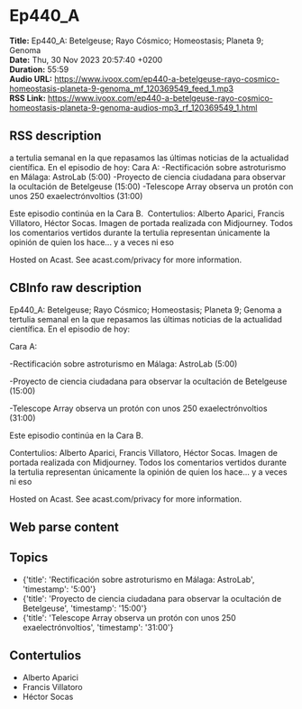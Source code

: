 # Ep440_A  
**Title:** Ep440_A: Betelgeuse; Rayo Cósmico; Homeostasis; Planeta 9; Genoma  
**Date:** Thu, 30 Nov 2023 20:57:40 +0200  
**Duration:** 55:59  
**Audio URL:** https://www.ivoox.com/ep440-a-betelgeuse-rayo-cosmico-homeostasis-planeta-9-genoma_mf_120369549_feed_1.mp3  
**RSS Link:** https://www.ivoox.com/ep440-a-betelgeuse-rayo-cosmico-homeostasis-planeta-9-genoma-audios-mp3_rf_120369549_1.html  

## RSS description
a tertulia semanal en la que repasamos las últimas noticias de la actualidad científica. En el episodio de hoy:
Cara A:
-Rectificación sobre astroturismo en Málaga: AstroLab (5:00)
-Proyecto de ciencia ciudadana para observar la ocultación de Betelgeuse (15:00)
-Telescope Array observa un protón con unos 250 exaelectrónvoltios (31:00)

Este episodio continúa en la Cara B. 
Contertulios: Alberto Aparici, Francis Villatoro, Héctor Socas. Imagen de portada realizada con Midjourney. Todos los comentarios vertidos durante la tertulia representan únicamente la opinión de quien los hace... y a veces ni eso




 Hosted on Acast. See acast.com/privacy for more information.

## CBInfo raw description
Ep440_A: Betelgeuse; Rayo Cósmico; Homeostasis; Planeta 9; Genoma
a tertulia semanal en la que repasamos las últimas noticias de la actualidad científica. En el episodio de hoy:

Cara A:

-Rectificación sobre astroturismo en Málaga: AstroLab (5:00)

-Proyecto de ciencia ciudadana para observar la ocultación de Betelgeuse (15:00)

-Telescope Array observa un protón con unos 250 exaelectrónvoltios (31:00)



Este episodio continúa en la Cara B. 

Contertulios: Alberto Aparici, Francis Villatoro, Héctor Socas. Imagen de portada realizada con Midjourney. Todos los comentarios vertidos durante la tertulia representan únicamente la opinión de quien los hace... y a veces ni eso









 Hosted on Acast. See acast.com/privacy for more information.




## Web parse content


## Topics
- {'title': 'Rectificación sobre astroturismo en Málaga: AstroLab', 'timestamp': '5:00'}
- {'title': 'Proyecto de ciencia ciudadana para observar la ocultación de Betelgeuse', 'timestamp': '15:00'}
- {'title': 'Telescope Array observa un protón con unos 250 exaelectrónvoltios', 'timestamp': '31:00'}
## Contertulios
- Alberto Aparici
- Francis Villatoro
- Héctor Socas